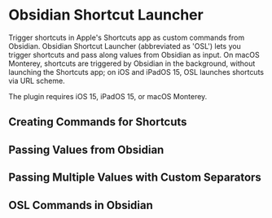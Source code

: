 # Obsidian Shortcut Launcher

Trigger shortcuts in Apple's Shortcuts app as custom commands from Obsidian. Obsidian Shortcut Launcher (abbreviated as 'OSL') lets you trigger shortcuts and pass along values from Obsidian as input. On macOS Monterey, shortcuts are triggered by Obsidian in the background, without launching the Shortcuts app; on iOS and iPadOS 15, OSL launches shortcuts via URL scheme.

The plugin requires iOS 15, iPadOS 15, or macOS Monterey.

## Creating Commands for Shortcuts

## Passing Values from Obsidian

## Passing Multiple Values with Custom Separators

## OSL Commands in Obsidian
